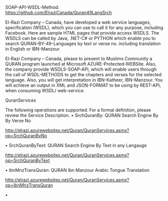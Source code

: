 SOAP-API-WSDL-Method:
https://github.com/ElraziCanada/Quran49LangSrch


El-Razi Company – Canada,  have developed a web service languages, specification (WSDL), which you can use to call it for any purpose, including Facebook. Here are sample HTML pages that provide access WSDLS. The WSDLS can be called by Java, .NET-C# or PYTHON which enable you to search QURAN-BY-49-Languages by text or verse no. including translation in English or IBN-Manzour.

El-Razi Company – Canada, please to present to Muslims Community a QURAN program launched at Microsoft AZURE-Protected-WEBSite. Also, the company provide WSDLS-SOAP-API,  which will enable users through the call of WSDL-METHODS to get the chapters and verses for the selected language. Also, you will get interpretation in IBN-Katheer, IBN-Manzour. You will achieve an output in XML and JSON-FORMAT to be using by REST-API, when consuming WSDL/ web-service.

QuranServices


The following operations are supported. For a formal definition, please review the Service Description.
•	SrchQuranBy:  QURAN Search Engine By  By Verse No

http://elrazi.azurewebsites.net/Quran/QuranServices.asmx?op=SrchQuranByNo

•	SrchQuranByText: QURAN Search Engine By Text in any Langauge

http://elrazi.azurewebsites.net/Quran/QuranServices.asmx?op=SrchQuranByText

•	ibnMnzTransQuran:   QURAN Ibn Manzour Arabic Tongue Translation 

http://elrazi.azurewebsites.net/Quran/QuranServices.asmx?op=ibnMnzTransQuran

•	
